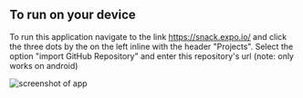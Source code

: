 
## To run on your device 

To run this application navigate to the link https://snack.expo.io/ and click the three dots by the on the left inline with the header "Projects". Select the option "import GitHub Repository" and enter this repository's url
(note: only works on android)

<img src="screenshot.jpg" alt="screenshot of app">
